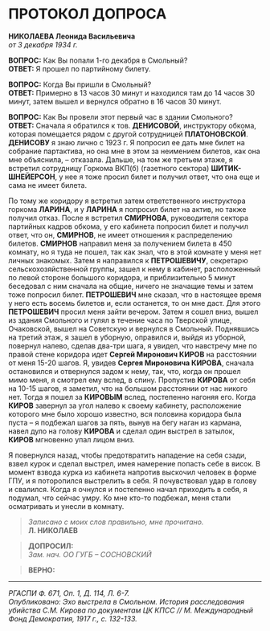 # ПРОТОКОЛ ДОПРОСА  
**НИКОЛАЕВА Леонида Васильевича**  
*от 3 декабря 1934 г.*  

**ВОПРОС:** Как Вы попали 1-го декабря в Смольный?  
**ОТВЕТ:** Я прошел по партийному билету.  

**ВОПРОС:** Когда Вы пришли в Смольный?  
**ОТВЕТ:** Примерно в 13 часов 30 минут и находился там до 14 часов 30 минут, затем вышел и вернулся обратно в 16 часов 30 минут.  

**ВОПРОС:** Как Вы провели этот первый час в здании Смольного?  
**ОТВЕТ:** Сначала я обратился к тов. **ДЕНИСОВОЙ**, инструктору обкома, которая помещается рядом с другой сотрудницей **ПЛАТОНОВСКОЙ**. **ДЕНИСОВУ** я знаю лично с 1923 г. Я попросил ее дать мне билет на собрание партактива, но она мне в этом за неимением билетов, как она мне объяснила, – отказала. Дальше, на том же третьем этаже, я встретил сотрудницу Горкома ВКП(б) (газетного сектора) **ШИТИК-ШНЕЙЕРСОН**, у нее я тоже просил билет и получил ответ, что она еще и сама не имеет билета.  

По тому же коридору я встретил затем ответственного инструктора горкома **ЛАРИНА**, и у **ЛАРИНА** я попросил билет на актив, но также получил отказ. После я встретил **СМИРНОВА**, руководителя сектора партийных кадров обкома, у его кабинета попросил билет и получил ответ, что он, **СМИРНОВ**, не имеет отношения к распределению билетов. **СМИРНОВ** направил меня за получением билета в 450 комнату, но я туда не пошел, так как знал, что в этой комнате у меня нет личных знакомых. Затем я направился к **ПЕТРОШЕВИЧУ**, секретарю сельскохозяйственной группы, зашел к нему в кабинет, расположенный по левой стороне большого коридора, и приблизительно 5 минут беседовал с ним сначала на общие, ничего не значащие темы и затем тоже попросил билет. **ПЕТРОШЕВИЧ** мне сказал, что в настоящее время у него есть восемь билетов и, если останется, то он мне даст. Для этого **ПЕТРОШЕВИЧ** просил меня зайти вечером. Затем я сошел вниз, вышел из здания Смольного и гулял в течение часа по Тверской улице, Очаковской, вышел на Советскую и вернулся в Смольный. Поднявшись на третий этаж, я зашел в уборную, оправился и, выйдя из уборной, повернул налево, сделав два-три шага, я увидел, что навстречу мне по правой стене коридора идет **Сергей Миронович КИРОВ** на расстоянии от меня 15-20 шагов. Я, увидев **Сергея Мироновича КИРОВА**, сначала остановился и отвернулся задом к нему, так, что, когда он прошел мимо меня, я смотрел ему вслед, в спину. Пропустив **КИРОВА** от себя на 10-15 шагов, я заметил, что на большом расстоянии от нас никого нет. Тогда я пошел за **КИРОВЫМ** вслед, постепенно нагоняя его. Когда **КИРОВ** завернул за угол налево к своему кабинету, расположение которого мне было хорошо известно, вся половина коридора была пуста – я подбежал шагов за пять, вынув на бегу наган из кармана, навел дуло на голову **КИРОВА** и сделал один выстрел в затылок, **КИРОВ** мгновенно упал лицом вниз.  

Я повернулся назад, чтобы предотвратить нападение на себя сзади, взвел курок и сделал выстрел, имея намерение попасть себе в висок. В момент взвода курка из кабинета напротив выскочил человек в форме ГПУ, и я поторопился выстрелить в себя. Я почувствовал удар в голову и свалился.  Когда я очнулся и постепенно начал приходить в себя, я подумал, что сейчас умру. Ко мне кто-то подбежал, меня стали осматривать и унесли в комнату.  

> *Записано с моих слов правильно, мне прочитано.*  
> **Л. НИКОЛАЕВ**  

> **ДОПРОСИЛ:**  
> *Зам. нач. ОО ГУГБ – СОСНОВСКИЙ*  

> **ВЕРНО:**  

---
*РГАСПИ Ф. 671, Оп. 1, Д. 114, Л. 6-7.*  
*Опубликовано: Эхо выстрела в Смольном. История расследования убийства С.М. Кирова по документам ЦК КПСС // М. Международный Фонд Демократия, 1917 г., с. 132-133.*  